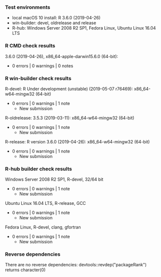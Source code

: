 ### Test environments

* local macOS 10 install: R 3.6.0 (2019-04-26)
* win-builder: devel, oldrelease and release
* R-hub: Windows Server 2008 R2 SP1, Fedora Linux, Ubuntu Linux 16.04 LTS


### R CMD check results

3.6.0 (2019-04-26), x86_64-apple-darwin15.6.0 (64-bit):
* 0 errors | 0 warnings | 0 notes


### R win-builder check results

R-devel: R Under development (unstable) (2019-05-07 r76469): x86_64-w64-mingw32 (64-bit)
* 0 errors | 0 warnings | 1 note
  - New submission

R-oldrelease: 3.5.3 (2019-03-11): x86_64-w64-mingw32 (64-bit)
* 0 errors | 0 warnings | 1 note
  - New submission

R-release: R version 3.6.0 (2019-04-26): x86_64-w64-mingw32 (64-bit)
* 0 errors | 0 warnings | 1 note
  - New submission


### R-hub builder check results

Windows Server 2008 R2 SP1, R-devel, 32/64 bit
* 0 errors | 0 warnings | 1 note
  - New submission

Ubuntu Linux 16.04 LTS, R-release, GCC
* 0 errors | 0 warnings | 1 note
  - New submission
  
Fedora Linux, R-devel, clang, gfortran
* 0 errors | 0 warnings | 1 note
  - New submission


### Reverse dependencies

There are no reverse dependencies:
  devtools::revdep("packageRank") returns character(0)
